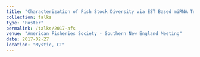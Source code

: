 ```yaml
---
title: "Characterization of Fish Stock Diversity via EST Based miRNA Trans-Regulation Profiling"
collection: talks
type: "Poster"
permalink: /talks/2017-afs
venue: "American Fisheries Society - Southern New England Meeting"
date: 2017-02-27
location: "Mystic, CT"
---
```



